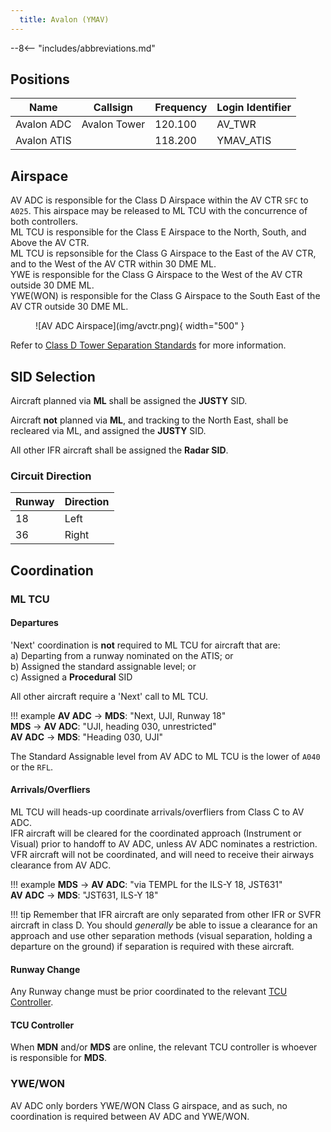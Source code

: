 ```yaml
---
  title: Avalon (YMAV)
---
```


--8<-- "includes/abbreviations.md"

## Positions
| Name               | Callsign       | Frequency        | Login Identifier                         |
| ------------------ | -------------- | ---------------- | ---------------------------------------- |
| Avalon ADC      | Avalon Tower   | 120.100          | AV_TWR                                   |
| Avalon ATIS     |                | 118.200         | YMAV_ATIS                                |

## Airspace
AV ADC is responsible for the Class D Airspace within the AV CTR `SFC` to `A025`. This airspace may be released to ML TCU with the concurrence of both controllers.  
ML TCU is responsible for the Class E Airspace to the North, South, and Above the AV CTR.  
ML TCU is repsonsible for the Class G Airspace to the East of the AV CTR, and to the West of the AV CTR within 30 DME ML.  
YWE is responsible for the Class G Airspace to the West of the AV CTR outside 30 DME ML.  
YWE(WON) is responsible for the Class G Airspace to the South East of the AV CTR outside 30 DME ML.

<figure markdown>
![AV ADC Airspace](img/avctr.png){ width="500" }
</figure>

Refer to [Class D Tower Separation Standards](../../../separation-standards/classd) for more information.

## SID Selection
Aircraft planned via **ML** shall be assigned the **JUSTY** SID.

Aircraft **not** planned via **ML**, and tracking to the North East, shall be recleared via ML, and assigned the **JUSTY** SID.

All other IFR aircraft shall be assigned the **Radar SID**.

### Circuit Direction
| Runway | Direction |
| ------ | ----------|
| 18     | Left  |
| 36     | Right |

## Coordination
### ML TCU
#### Departures
'Next' coordination is **not** required to ML TCU for aircraft that are:   
  a) Departing from a runway nominated on the ATIS; or  
  b) Assigned the standard assignable level; or  
  c) Assigned a **Procedural** SID

All other aircraft require a 'Next' call to ML TCU.

!!! example
    <span class="hotline">**AV ADC** -> **MDS**</span>: "Next, UJI, Runway 18"  
    <span class="hotline">**MDS** -> **AV ADC**</span>: "UJI, heading 030, unrestricted"  
    <span class="hotline">**AV ADC** -> **MDS**</span>: "Heading 030, UJI"

The Standard Assignable level from AV ADC to ML TCU is the lower of `A040` or the `RFL`.

#### Arrivals/Overfliers
ML TCU will heads-up coordinate arrivals/overfliers from Class C to AV ADC.  
IFR aircraft will be cleared for the coordinated approach (Instrument or Visual) prior to handoff to AV ADC, unless AV ADC nominates a restriction.  
VFR aircraft will not be coordinated, and will need to receive their airways clearance from AV ADC.

!!! example
    <span class="hotline">**MDS** -> **AV ADC**</span>: "via TEMPL for the ILS-Y 18, JST631"  
    <span class="hotline">**AV ADC** -> **MDS**</span>: "JST631, ILS-Y 18"  

!!! tip
    Remember that IFR aircraft are only separated from other IFR or SVFR aircraft in class D. You should *generally* be able to issue a clearance for an approach and use other separation methods (visual separation, holding a departure on the ground) if separation is required with these aircraft.

#### Runway Change
Any Runway change must be prior coordinated to the relevant [TCU Controller](#TCU-Controller).

#### TCU Controller
When **MDN** and/or **MDS** are online, the relevant TCU controller is whoever is responsible for **MDS**.

### YWE/WON
AV ADC only borders YWE/WON Class G airspace, and as such, no coordination is required between AV ADC and YWE/WON.